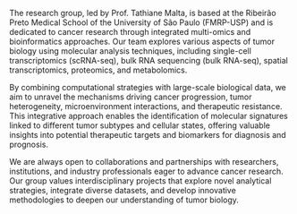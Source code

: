 The research group, led by Prof. Tathiane Malta, is based at the Ribeirão Preto Medical School of the University of São Paulo (FMRP-USP) and is dedicated to cancer research through integrated multi-omics and bioinformatics approaches. Our team explores various aspects of tumor biology using molecular analysis techniques, including single-cell transcriptomics (scRNA-seq), bulk RNA sequencing (bulk RNA-seq), spatial transcriptomics, proteomics, and metabolomics.

By combining computational strategies with large-scale biological data, we aim to unravel the mechanisms driving cancer progression, tumor heterogeneity, microenvironment interactions, and therapeutic resistance. This integrative approach enables the identification of molecular signatures linked to different tumor subtypes and cellular states, offering valuable insights into potential therapeutic targets and biomarkers for diagnosis and prognosis.

We are always open to collaborations and partnerships with researchers, institutions, and industry professionals eager to advance cancer research. Our group values interdisciplinary projects that explore novel analytical strategies, integrate diverse datasets, and develop innovative methodologies to deepen our understanding of tumor biology.
